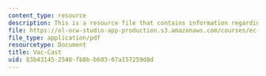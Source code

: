 ```yaml
---
content_type: resource
description: This is a resource file that contains information regarding vac-cast.
file: https://ol-ocw-studio-app-production.s3.amazonaws.com/courses/ec-715-d-lab-disseminating-innovations-for-the-common-good-spring-2007/83b431452548fb8bb68307a157259d8d_MITEC_715S07_vaccast.pdf
file_type: application/pdf
resourcetype: Document
title: Vac-Cast
uid: 83b43145-2548-fb8b-b683-07a157259d8d
---
```

